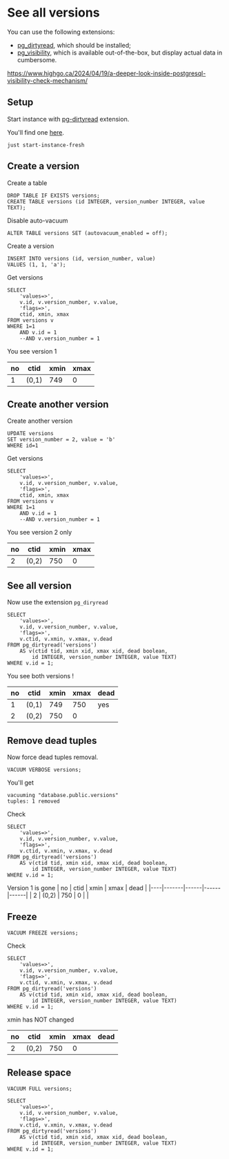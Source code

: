 # See all versions

You can use the following extensions:
- [pg_dirtyread](https://github.com/df7cb/pg_dirtyread), which should be installed;
- [pg_visibility](https://www.postgresql.org/docs/current/pgvisibility.html), which is available out-of-the-box, but display actual data in cumbersome.

https://www.highgo.ca/2024/04/19/a-deeper-look-inside-postgresql-visibility-check-mechanism/

## Setup

Start instance with [pg-dirtyread](https://tracker.debian.org/pkg/pg-dirtyread) extension.

You'll find one [here](../../docker/justfile).
```shell
just start-instance-fresh
```

## Create a version

Create a table
```postgresql
DROP TABLE IF EXISTS versions;
CREATE TABLE versions (id INTEGER, version_number INTEGER, value TEXT);
```

Disable auto-vacuum
```postgresql
ALTER TABLE versions SET (autovacuum_enabled = off);
```

Create a version
```postgresql
INSERT INTO versions (id, version_number, value) 
VALUES (1, 1, 'a'); 
```

Get versions
```postgresql
SELECT 
    'values=>',
    v.id, v.version_number, v.value,
    'flags=>',
    ctid, xmin, xmax
FROM versions v
WHERE 1=1
    AND v.id = 1
    --AND v.version_number = 1
```
You see version 1

| no | ctid  | xmin | xmax |
|----|-------|------|------|
| 1  | (0,1) | 749  | 0    |


## Create another version

Create another version
```postgresql
UPDATE versions 
SET version_number = 2, value = 'b'
WHERE id=1
```

Get versions
```postgresql
SELECT 
    'values=>',
    v.id, v.version_number, v.value,
    'flags=>',
    ctid, xmin, xmax
FROM versions v
WHERE 1=1
    AND v.id = 1
    --AND v.version_number = 1
```
You see version 2 only

| no | ctid  | xmin | xmax |
|----|-------|------|------|
| 2  | (0,2) | 750  | 0    |

## See all version

Now use the extension `pg_diryread`

```postgresql
SELECT
    'values=>',
    v.id, v.version_number, v.value,
    'flags=>',
    v.ctid, v.xmin, v.xmax, v.dead
FROM pg_dirtyread('versions') 
    AS v(ctid tid, xmin xid, xmax xid, dead boolean,
        id INTEGER, version_number INTEGER, value TEXT)
WHERE v.id = 1;
```

You see both versions !

| no | ctid  | xmin | xmax | dead |
|----|-------|------|------|------|
| 1  | (0,1) | 749  | 750  | yes  |
| 2  | (0,2) | 750  | 0    |      |

## Remove dead tuples

Now force dead tuples removal.
```postgresql
VACUUM VERBOSE versions;
```

You'll get
```text
vacuuming "database.public.versions"
tuples: 1 removed
```

Check
```postgresql
SELECT
    'values=>',
    v.id, v.version_number, v.value,
    'flags=>',
    v.ctid, v.xmin, v.xmax, v.dead
FROM pg_dirtyread('versions') 
    AS v(ctid tid, xmin xid, xmax xid, dead boolean,
        id INTEGER, version_number INTEGER, value TEXT)
WHERE v.id = 1;
```

Version 1 is gone
| no | ctid  | xmin | xmax | dead |
|----|-------|------|------|------|
| 2  | (0,2) | 750  | 0    |      |

## Freeze

```postgresql
VACUUM FREEZE versions;
```

Check
```postgresql
SELECT
    'values=>',
    v.id, v.version_number, v.value,
    'flags=>',
    v.ctid, v.xmin, v.xmax, v.dead
FROM pg_dirtyread('versions') 
    AS v(ctid tid, xmin xid, xmax xid, dead boolean,
        id INTEGER, version_number INTEGER, value TEXT)
WHERE v.id = 1;
```
xmin has NOT changed

| no | ctid  | xmin | xmax | dead |
|----|-------|------|------|------|
| 2  | (0,2) | 750  | 0    |      |

## Release space

```postgresql
VACUUM FULL versions;
```

```postgresql
SELECT
    'values=>',
    v.id, v.version_number, v.value,
    'flags=>',
    v.ctid, v.xmin, v.xmax, v.dead
FROM pg_dirtyread('versions') 
    AS v(ctid tid, xmin xid, xmax xid, dead boolean,
        id INTEGER, version_number INTEGER, value TEXT)
WHERE v.id = 1;
```